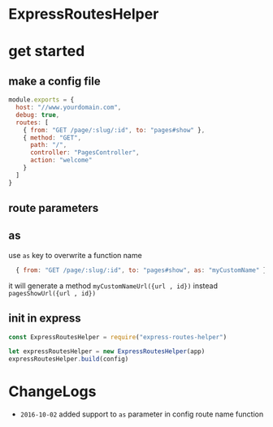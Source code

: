 ExpressRoutesHelper
===

# get started
## make a config file
```javascript
module.exports = {
  host: "//www.yourdomain.com",
  debug: true,
  routes: [
    { from: "GET /page/:slug/:id", to: "pages#show" },
    { method: "GET",
      path: "/",
      controller: "PagesController",
      action: "welcome"
    }
  ]
}
```
## route parameters
## as
use `as` key to overwrite a function name
```javascript
  { from: "GET /page/:slug/:id", to: "pages#show", as: "myCustomName" },
```
it will generate a method `myCustomNameUrl({url , id})` instead `pagesShowUrl({url , id})`


## init in express
```javascript
const ExpressRoutesHelper = require("express-routes-helper")

let expressRoutesHelper = new ExpressRoutesHelper(app)
expressRoutesHelper.build(config)

```

# ChangeLogs
- `2016-10-02` added support to `as` parameter in config route name function

